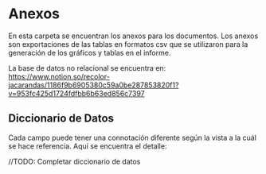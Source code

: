 # Anexos

En esta carpeta se encuentran los anexos para los documentos. Los anexos son exportaciones de las tablas en formatos csv que se utilizaron para la generación de los gráficos y tablas en el informe.

La base de datos no relacional se encuentra en: https://www.notion.so/recolor-jacarandas/1186f9b6905380c59a0be287853820f1?v=953fc425d1724fdfbb6b63ed856c7397

## Diccionario de Datos

Cada campo puede tener una connotación diferente según la vista a la cuál se hace referencia. Aquí se encuentra el detalle:

//TODO: Completar diccionario de datos